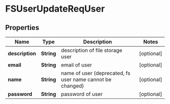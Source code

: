 # FSUserUpdateReqUser

## Properties
Name | Type | Description | Notes
------------ | ------------- | ------------- | -------------
**description** | **String** | description of file storage user |  [optional]
**email** | **String** | email of user |  [optional]
**name** | **String** | name of user (deprecated, fs user name cannot be changed) |  [optional]
**password** | **String** | password of user |  [optional]
